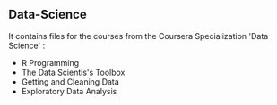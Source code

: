 ## Data-Science
It contains files for the courses from the  Coursera Specialization 'Data Science' : 
* R Programming
* The Data Scientis's Toolbox
* Getting and Cleaning Data
* Exploratory Data Analysis
